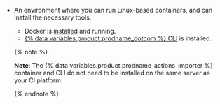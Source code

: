 - An environment where you can run Linux-based containers, and can install the necessary tools.
  - Docker is [installed](https://docs.docker.com/get-docker/) and running.
  - [{% data variables.product.prodname_dotcom %} CLI](https://cli.github.com) is installed.

  {% note %}

  **Note**: The {% data variables.product.prodname_actions_importer %} container and CLI do not need to be installed on the same server as your CI platform.

  {% endnote %}